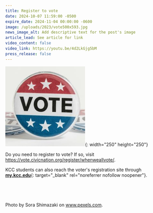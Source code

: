 ```yaml
---
title: Register to vote
date: 2024-10-07 11:59:00 -0500
expire_date: 2024-11-04 00:00:00 -0600
image: /uploads/2023/vote500x593.jpg
news_image_alt: Add descriptive text for the post's image
article_lead: See article for link
video_content: false
video_link: https://youtu.be/4d2LkGjg5bM
press_release: false
---
```

![Vote button](/uploads/2023/vote250x250.jpg "Vote"){: width="250" height="250"}

Do you need to register to vote? If so, visit https://vote.civicnation.org/register/whenweallvote/.

KCC students can also reach the voter's registration site through [**my.kcc.edu**](http://my.kcc.edu/?fbclid=IwZXh0bgNhZW0CMTAAAR0kbp1DTETRA1JKxrCrothk4oQfw_eabD35slHFaPEOqiW8ocRA69P-Cnc_aem_-KtPCqXJyfOg82ZZ-B_IfA){: target="_blank" rel="noreferrer nofollow noopener"}.

&nbsp;

&nbsp;

Photo by Sora Shimazaki on www.pexels.com.